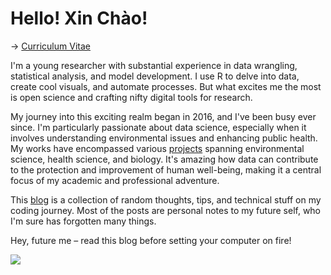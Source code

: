 
# Hello! Xin Chào!

→ [Curriculum Vitae](https://lehuynh.rbind.io/cv/cv_pagedown.pdf)  

I'm a young researcher with substantial experience in data wrangling, statistical analysis, and model development. 
I use R to delve into data, create cool visuals, and automate processes. 
But what excites me the most is open science and crafting nifty digital tools for research.  

My journey into this exciting realm began in 2016, and I've been busy ever since. 
I'm particularly passionate about data science, especially when it involves understanding environmental issues and enhancing public health. 
My works have encompassed various [projects](https://lehuynh.rbind.io/project/) spanning environmental science, health science, and biology. 
It's amazing how data can contribute to the protection and improvement of human well-being, making it a central focus of my academic and professional adventure.  

This [blog](https://lehuynh.rbind.io/post/) is a collection of random thoughts, tips, and technical stuff on my coding journey. 
Most of the posts are personal notes to my future self, who I'm sure has forgotten many things.  

Hey, future me – read this blog before setting your computer on fire!


![](/img/viz_gallery01.png)




